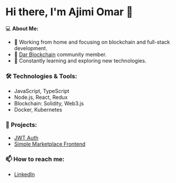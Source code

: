 # Hi there, I'm Ajimi Omar 👋

💻 **About Me:**  
- 💼 Working from home and focusing on blockchain and full-stack development.
- 🔗 [Dar Blockchain](https://www.darblockchain.com) community member.
- 🌱 Constantly learning and exploring new technologies.

### 🛠 Technologies & Tools:
- JavaScript, TypeScript
- Node.js, React, Redux
- Blockchain: Solidity, Web3.js
- Docker, Kubernetes

### 🚀 Projects:
- [JWT Auth](https://github.com/omar41101/JWT-Auth)
- [Simple Marketplace Frontend](https://github.com/omar41101/Simple-marketplace-Frotend)

### 📫 How to reach me:
- [LinkedIn](https://www.linkedin.com/in/ajimi-omar)
